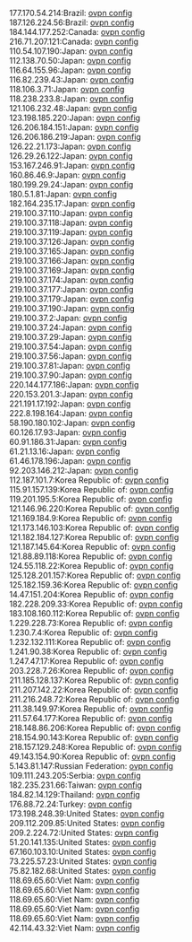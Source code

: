 177.170.54.214:Brazil: [ovpn config](vpn/177_170_54_214.ovpn)  
187.126.224.56:Brazil: [ovpn config](vpn/187_126_224_56.ovpn)  
184.144.177.252:Canada: [ovpn config](vpn/184_144_177_252.ovpn)  
216.71.207.121:Canada: [ovpn config](vpn/216_71_207_121.ovpn)  
110.54.107.190:Japan: [ovpn config](vpn/110_54_107_190.ovpn)  
112.138.70.50:Japan: [ovpn config](vpn/112_138_70_50.ovpn)  
116.64.155.96:Japan: [ovpn config](vpn/116_64_155_96.ovpn)  
116.82.239.43:Japan: [ovpn config](vpn/116_82_239_43.ovpn)  
118.106.3.71:Japan: [ovpn config](vpn/118_106_3_71.ovpn)  
118.238.233.8:Japan: [ovpn config](vpn/118_238_233_8.ovpn)  
121.106.232.48:Japan: [ovpn config](vpn/121_106_232_48.ovpn)  
123.198.185.220:Japan: [ovpn config](vpn/123_198_185_220.ovpn)  
126.206.184.151:Japan: [ovpn config](vpn/126_206_184_151.ovpn)  
126.206.186.219:Japan: [ovpn config](vpn/126_206_186_219.ovpn)  
126.22.21.173:Japan: [ovpn config](vpn/126_22_21_173.ovpn)  
126.29.26.122:Japan: [ovpn config](vpn/126_29_26_122.ovpn)  
153.167.246.91:Japan: [ovpn config](vpn/153_167_246_91.ovpn)  
160.86.46.9:Japan: [ovpn config](vpn/160_86_46_9.ovpn)  
180.199.29.24:Japan: [ovpn config](vpn/180_199_29_24.ovpn)  
180.5.1.81:Japan: [ovpn config](vpn/180_5_1_81.ovpn)  
182.164.235.17:Japan: [ovpn config](vpn/182_164_235_17.ovpn)  
219.100.37.110:Japan: [ovpn config](vpn/219_100_37_110.ovpn)  
219.100.37.118:Japan: [ovpn config](vpn/219_100_37_118.ovpn)  
219.100.37.119:Japan: [ovpn config](vpn/219_100_37_119.ovpn)  
219.100.37.126:Japan: [ovpn config](vpn/219_100_37_126.ovpn)  
219.100.37.165:Japan: [ovpn config](vpn/219_100_37_165.ovpn)  
219.100.37.166:Japan: [ovpn config](vpn/219_100_37_166.ovpn)  
219.100.37.169:Japan: [ovpn config](vpn/219_100_37_169.ovpn)  
219.100.37.174:Japan: [ovpn config](vpn/219_100_37_174.ovpn)  
219.100.37.177:Japan: [ovpn config](vpn/219_100_37_177.ovpn)  
219.100.37.179:Japan: [ovpn config](vpn/219_100_37_179.ovpn)  
219.100.37.190:Japan: [ovpn config](vpn/219_100_37_190.ovpn)  
219.100.37.2:Japan: [ovpn config](vpn/219_100_37_2.ovpn)  
219.100.37.24:Japan: [ovpn config](vpn/219_100_37_24.ovpn)  
219.100.37.29:Japan: [ovpn config](vpn/219_100_37_29.ovpn)  
219.100.37.54:Japan: [ovpn config](vpn/219_100_37_54.ovpn)  
219.100.37.56:Japan: [ovpn config](vpn/219_100_37_56.ovpn)  
219.100.37.81:Japan: [ovpn config](vpn/219_100_37_81.ovpn)  
219.100.37.90:Japan: [ovpn config](vpn/219_100_37_90.ovpn)  
220.144.177.186:Japan: [ovpn config](vpn/220_144_177_186.ovpn)  
220.153.201.3:Japan: [ovpn config](vpn/220_153_201_3.ovpn)  
221.191.17.192:Japan: [ovpn config](vpn/221_191_17_192.ovpn)  
222.8.198.164:Japan: [ovpn config](vpn/222_8_198_164.ovpn)  
58.190.180.102:Japan: [ovpn config](vpn/58_190_180_102.ovpn)  
60.126.17.93:Japan: [ovpn config](vpn/60_126_17_93.ovpn)  
60.91.186.31:Japan: [ovpn config](vpn/60_91_186_31.ovpn)  
61.21.13.16:Japan: [ovpn config](vpn/61_21_13_16.ovpn)  
61.46.178.196:Japan: [ovpn config](vpn/61_46_178_196.ovpn)  
92.203.146.212:Japan: [ovpn config](vpn/92_203_146_212.ovpn)  
112.187.101.7:Korea Republic of: [ovpn config](vpn/112_187_101_7.ovpn)  
115.91.157.139:Korea Republic of: [ovpn config](vpn/115_91_157_139.ovpn)  
119.201.195.5:Korea Republic of: [ovpn config](vpn/119_201_195_5.ovpn)  
121.146.96.220:Korea Republic of: [ovpn config](vpn/121_146_96_220.ovpn)  
121.169.184.9:Korea Republic of: [ovpn config](vpn/121_169_184_9.ovpn)  
121.173.146.103:Korea Republic of: [ovpn config](vpn/121_173_146_103.ovpn)  
121.182.184.127:Korea Republic of: [ovpn config](vpn/121_182_184_127.ovpn)  
121.187.145.64:Korea Republic of: [ovpn config](vpn/121_187_145_64.ovpn)  
121.88.89.118:Korea Republic of: [ovpn config](vpn/121_88_89_118.ovpn)  
124.55.118.22:Korea Republic of: [ovpn config](vpn/124_55_118_22.ovpn)  
125.128.201.157:Korea Republic of: [ovpn config](vpn/125_128_201_157.ovpn)  
125.182.159.36:Korea Republic of: [ovpn config](vpn/125_182_159_36.ovpn)  
14.47.151.204:Korea Republic of: [ovpn config](vpn/14_47_151_204.ovpn)  
182.228.209.33:Korea Republic of: [ovpn config](vpn/182_228_209_33.ovpn)  
183.108.160.112:Korea Republic of: [ovpn config](vpn/183_108_160_112.ovpn)  
1.229.228.73:Korea Republic of: [ovpn config](vpn/1_229_228_73.ovpn)  
1.230.7.4:Korea Republic of: [ovpn config](vpn/1_230_7_4.ovpn)  
1.232.132.111:Korea Republic of: [ovpn config](vpn/1_232_132_111.ovpn)  
1.241.90.38:Korea Republic of: [ovpn config](vpn/1_241_90_38.ovpn)  
1.247.47.17:Korea Republic of: [ovpn config](vpn/1_247_47_17.ovpn)  
203.228.7.26:Korea Republic of: [ovpn config](vpn/203_228_7_26.ovpn)  
211.185.128.137:Korea Republic of: [ovpn config](vpn/211_185_128_137.ovpn)  
211.207.142.22:Korea Republic of: [ovpn config](vpn/211_207_142_22.ovpn)  
211.216.248.72:Korea Republic of: [ovpn config](vpn/211_216_248_72.ovpn)  
211.38.149.97:Korea Republic of: [ovpn config](vpn/211_38_149_97.ovpn)  
211.57.64.177:Korea Republic of: [ovpn config](vpn/211_57_64_177.ovpn)  
218.148.86.206:Korea Republic of: [ovpn config](vpn/218_148_86_206.ovpn)  
218.154.90.143:Korea Republic of: [ovpn config](vpn/218_154_90_143.ovpn)  
218.157.129.248:Korea Republic of: [ovpn config](vpn/218_157_129_248.ovpn)  
49.143.154.90:Korea Republic of: [ovpn config](vpn/49_143_154_90.ovpn)  
5.143.81.147:Russian Federation: [ovpn config](vpn/5_143_81_147.ovpn)  
109.111.243.205:Serbia: [ovpn config](vpn/109_111_243_205.ovpn)  
182.235.231.66:Taiwan: [ovpn config](vpn/182_235_231_66.ovpn)  
184.82.14.129:Thailand: [ovpn config](vpn/184_82_14_129.ovpn)  
176.88.72.24:Turkey: [ovpn config](vpn/176_88_72_24.ovpn)  
173.198.248.39:United States: [ovpn config](vpn/173_198_248_39.ovpn)  
209.112.209.85:United States: [ovpn config](vpn/209_112_209_85.ovpn)  
209.2.224.72:United States: [ovpn config](vpn/209_2_224_72.ovpn)  
51.20.141.135:United States: [ovpn config](vpn/51_20_141_135.ovpn)  
67.160.103.10:United States: [ovpn config](vpn/67_160_103_10.ovpn)  
73.225.57.23:United States: [ovpn config](vpn/73_225_57_23.ovpn)  
75.82.182.68:United States: [ovpn config](vpn/75_82_182_68.ovpn)  
118.69.65.60:Viet Nam: [ovpn config](vpn/118_69_65_60.ovpn)  
118.69.65.60:Viet Nam: [ovpn config](vpn/118_69_65_60.ovpn)  
118.69.65.60:Viet Nam: [ovpn config](vpn/118_69_65_60.ovpn)  
118.69.65.60:Viet Nam: [ovpn config](vpn/118_69_65_60.ovpn)  
118.69.65.60:Viet Nam: [ovpn config](vpn/118_69_65_60.ovpn)  
42.114.43.32:Viet Nam: [ovpn config](vpn/42_114_43_32.ovpn)  
